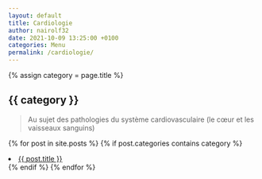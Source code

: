 ```yaml
---
layout: default
title: Cardiologie
author: nairolf32
date: 2021-10-09 13:25:00 +0100
categories: Menu
permalink: /cardiologie/
---
```


{% assign category = page.title %}

<h2>{{ category }}</h2>

> Au sujet des pathologies du système cardiovasculaire (le cœur et les vaisseaux sanguins)

{% for post in site.posts %}
{% if post.categories contains category %}
<li> <a href="{{ post.url | relative_url }}">{{ post.title }}</a></li>
{% endif %}
{% endfor %}
